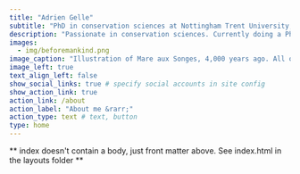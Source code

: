 ```yaml
---
title: "Adrien Gelle"
subtitle: "PhD in conservation sciences at Nottingham Trent University, School of Animal, Rural and Environmental Sciences"
description: "Passionate in conservation sciences. Currently doing a PhD to help improve monitoring techniques of endangered/vulnerable species."
images:
  - img/beforemankind.png
image_caption: "Illustration of Mare aux Songes, 4,000 years ago. All of the animals in this image, apart from the Echo Parakeet (Psittacula eques), Pink pigeon (Nesoenas mayeri) Mauritius kestrel (Falco punctatus) and Mauritius fruit bat (Pteropus niger) are extinct. [© Julian Hume"](https://www.naturepl.com/search?s=julian+hume)"
image_left: true
text_align_left: false
show_social_links: true # specify social accounts in site config
show_action_link: true
action_link: /about
action_label: "About me &rarr;"
action_type: text # text, button
type: home
---
```


** index doesn't contain a body, just front matter above.
See index.html in the layouts folder **
